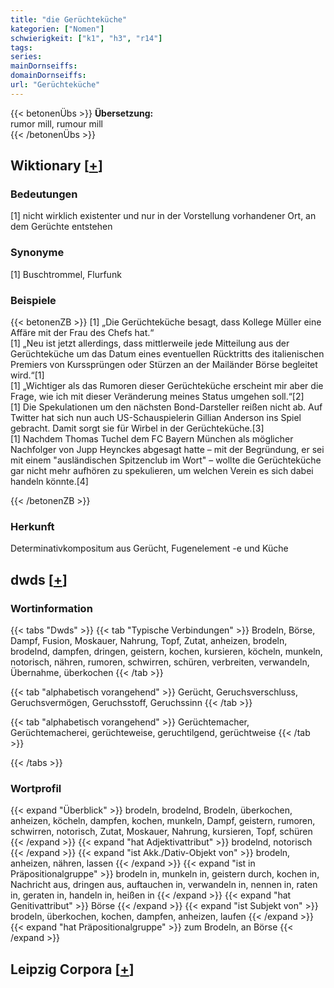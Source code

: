 ```yaml
---
title: "die Gerüchteküche"
kategorien: ["Nomen"]
schwierigkeit: ["k1", "h3", "r14"]
tags:
series:
mainDornseiffs:
domainDornseiffs:
url: "Gerüchteküche"
---
```


{{< betonenÜbs >}}
**Übersetzung:**  
rumor mill, rumour mill  
{{< /betonenÜbs >}}

## Wiktionary [[+](https://de.wiktionary.org/wiki/Gerüchteküche)]

### Bedeutungen
[1] nicht wirklich existenter und nur in der Vorstellung vorhandener Ort, an dem Gerüchte entstehen  

### Synonyme
[1] Buschtrommel, Flurfunk  

### Beispiele
{{< betonenZB >}}
[1] „Die Gerüchteküche besagt, dass Kollege Müller eine Affäre mit der Frau des Chefs hat.“  
[1] „Neu ist jetzt allerdings, dass mittlerweile jede Mitteilung aus der Gerüchteküche um das Datum eines eventuellen Rücktritts des italienischen Premiers von Kurssprüngen oder Stürzen an der Mailänder Börse begleitet wird.“[1]  
[1] „Wichtiger als das Rumoren dieser Gerüchteküche erscheint mir aber die Frage, wie ich mit dieser Veränderung meines Status umgehen soll.“[2]  
[1] Die Spekulationen um den nächsten Bond-Darsteller reißen nicht ab. Auf Twitter hat sich nun auch US-Schauspielerin Gillian Anderson ins Spiel gebracht. Damit sorgt sie für Wirbel in der Gerüchteküche.[3]  
[1] Nachdem Thomas Tuchel dem FC Bayern München als möglicher Nachfolger von Jupp Heynckes abgesagt hatte – mit der Begründung, er sei mit einem "ausländischen Spitzenclub im Wort" – wollte die Gerüchteküche gar nicht mehr aufhören zu spekulieren, um welchen Verein es sich dabei handeln könnte.[4]  

{{< /betonenZB >}}
### Herkunft
Determinativkompositum aus Gerücht, Fugenelement -e und Küche  



## dwds [[+](https://www.dwds.de/wb/Gerüchteküche)]

### Wortinformation
{{< tabs "Dwds" >}}
{{< tab "Typische Verbindungen" >}}
Brodeln, Börse, Dampf, Fusion, Moskauer, Nahrung, Topf, Zutat, anheizen, brodeln, brodelnd, dampfen, dringen, geistern, kochen, kursieren, köcheln, munkeln, notorisch, nähren, rumoren, schwirren, schüren, verbreiten, verwandeln, Übernahme, überkochen
{{< /tab >}}

{{< tab "alphabetisch vorangehend" >}}
Gerücht, Geruchsverschluss, Geruchsvermögen, Geruchsstoff, Geruchssinn
{{< /tab >}}

{{< tab "alphabetisch vorangehend" >}}
Gerüchtemacher, Gerüchtemacherei, gerüchteweise, geruchtilgend, gerüchtweise
{{< /tab >}}

{{< /tabs >}}

### Wortprofil
{{< expand "Überblick" >}} brodeln, brodelnd, Brodeln, überkochen, anheizen, köcheln, dampfen, kochen, munkeln, Dampf, geistern, rumoren, schwirren, notorisch, Zutat, Moskauer, Nahrung, kursieren, Topf, schüren {{< /expand >}}
{{< expand "hat Adjektivattribut" >}} brodelnd, notorisch {{< /expand >}}
{{< expand "ist Akk./Dativ-Objekt von" >}} brodeln, anheizen, nähren, lassen {{< /expand >}}
{{< expand "ist in Präpositionalgruppe" >}} brodeln in, munkeln in, geistern durch, kochen in, Nachricht aus, dringen aus, auftauchen in, verwandeln in, nennen in, raten in, geraten in, handeln in, heißen in {{< /expand >}}
{{< expand "hat Genitivattribut" >}} Börse {{< /expand >}}
{{< expand "ist Subjekt von" >}} brodeln, überkochen, kochen, dampfen, anheizen, laufen {{< /expand >}}
{{< expand "hat Präpositionalgruppe" >}} zum Brodeln, an Börse {{< /expand >}}

## Leipzig Corpora [[+](https://corpora.uni-leipzig.de/en/res?word=Gerüchteküche&corpusId=deu_newscrawl-public_2018)]

